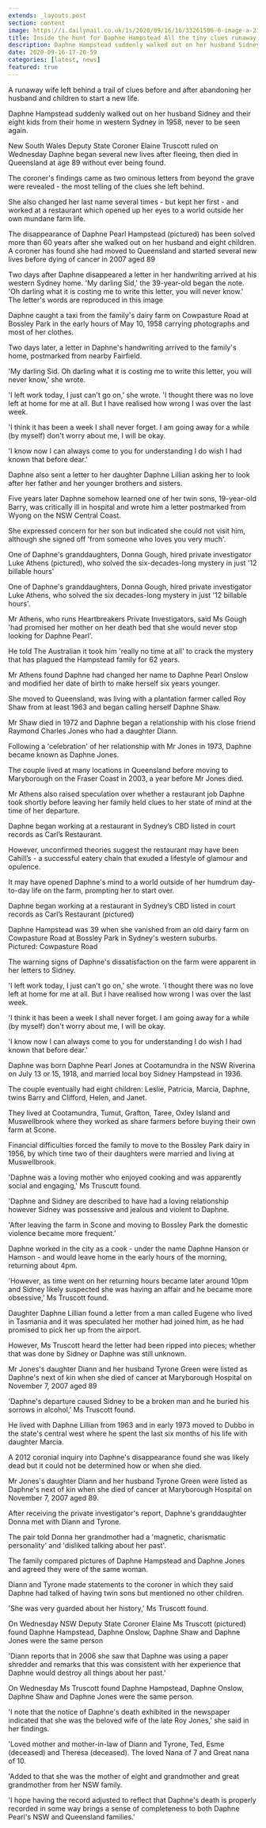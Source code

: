 ```yaml
---
extends: _layouts.post
section: content
image: https://i.dailymail.co.uk/1s/2020/09/16/16/33261506-0-image-a-21_1600270914330.jpg 
title: Inside the hunt for Daphne Hampstead All the tiny clues runaway wife left behind 
description: Daphne Hampstead suddenly walked out on her husband Sidney and their children at their home in western Sydney in 1958, never to be seen again. 
date: 2020-09-16-17-20-59 
categories: [latest, news] 
featured: true 
--- 
```

A runaway wife left behind a trail of clues before and after abandoning her husband and children to start a new life.  

Daphne Hampstead suddenly walked out on her husband Sidney and their eight kids from their home in western Sydney in 1958, never to be seen again. 

New South Wales Deputy State Coroner Elaine Truscott ruled on Wednesday Daphne began several new lives after fleeing, then died in Queensland at age 89 without ever being found. 

The coroner's findings came as two ominous letters from beyond the grave were revealed - the most telling of the clues she left behind.   

She also changed her last name several times - but kept her first - and worked at a restaurant which opened up her eyes to a world outside her own mundane farm life.  

The disappearance of Daphne Pearl Hampstead (pictured) has been solved more than 60 years after she walked out on her husband and eight children. A coroner has found she had moved to Queensland and started several new lives before dying of cancer in 2007 aged 89 

Two days after Daphne disappeared a letter in her handwriting arrived at his western Sydney home. 'My darling Sid,' the 39-year-old began the note. 'Oh darling what it is costing me to write this letter, you will never know.' The letter's words are reproduced in this image

Daphne caught a taxi from the family's dairy farm on Cowpasture Road at Bossley Park in the early hours of May 10, 1958 carrying photographs and most of her clothes.

Two days later, a letter in Daphne's handwriting arrived to the family's home, postmarked from nearby Fairfield.

'My darling Sid. Oh darling what it is costing me to write this letter, you will never know,' she wrote.

'I left work today, I just can't go on,' she wrote. 'I thought there was no love left at home for me at all. But I have realised how wrong I was over the last week. 

'I think it has been a week I shall never forget. I am going away for a while (by myself) don't worry about me, I will be okay. 

'I know now I can always come to you for understanding I do wish I had known that before dear.' 

Daphne also sent a letter to her daughter Daphne Lillian asking her to look after her father and her younger brothers and sisters. 

Five years later Daphne somehow learned one of her twin sons, 19-year-old Barry, was critically ill in hospital and wrote him a letter postmarked from Wyong on the NSW Central Coast.

She expressed concern for her son but indicated she could not visit him, although she signed off 'from someone who loves you very much'. 

One of Daphne's granddaughters, Donna Gough, hired private investigator Luke Athens (pictured), who solved the six-decades-long mystery in just '12 billable hours'

One of Daphne's granddaughters, Donna Gough, hired private investigator Luke Athens, who solved the six decades-long mystery in just '12 billable hours'.

Mr Athens, who runs Heartbreakers Private Investigators, said Ms Gough 'had promised her mother on her death bed that she would never stop looking for Daphne Pearl'. 

He told The Australian it took him 'really no time at all' to crack the mystery that has plagued the Hampstead family for 62 years.   

Mr Athens found Daphne had changed her name to Daphne Pearl Onslow and modified her date of birth to make herself six years younger.

She moved to Queensland, was living with a plantation farmer called Roy Shaw from at least 1963 and began calling herself Daphne Shaw.

Mr Shaw died in 1972 and Daphne began a relationship with his close friend Raymond Charles Jones who had a daughter Diann. 

Following a 'celebration' of her relationship with Mr Jones in 1973, Daphne became known as Daphne Jones.

The couple lived at many locations in Queensland before moving to Maryborough on the Fraser Coast in 2003, a year before Mr Jones died. 

Mr Athens also raised speculation over whether a restaurant job Daphne took shortly before leaving her family held clues to her state of mind at the time of her departure.

Daphne began working at a restaurant in Sydney’s CBD listed in court records as Carl’s Restaurant.

However, unconfirmed theories suggest the restaurant may have been Cahill’s - a successful eatery chain that exuded a lifestyle of glamour and opulence.

It may have opened Daphne's mind to a world outside of her humdrum day-to-day life on the farm, prompting her to start over.

Daphne began working at a restaurant in Sydney’s CBD listed in court records as Carl’s Restaurant (pictured)

Daphne Hampstead was 39 when she vanished from an old dairy farm on Cowpasture Road at Bossley Park in Sydney's western suburbs. Pictured: Cowpasture Road

The warning signs of Daphne's dissatisfaction on the farm were apparent in her letters to Sidney.  

'I left work today, I just can't go on,' she wrote. 'I thought there was no love left at home for me at all. But I have realised how wrong I was over the last week. 

'I think it has been a week I shall never forget. I am going away for a while (by myself) don't worry about me, I will be okay. 

'I know now I can always come to you for understanding I do wish I had known that before dear.' 

Daphne was born Daphne Pearl Jones at Cootamundra in the NSW Riverina on July 13 or 15, 1918, and married local boy Sidney Hampstead in 1936.

The couple eventually had eight children: Leslie, Patricia, Marcia, Daphne, twins Barry and Clifford, Helen, and Janet.

They lived at Cootamundra, Tumut, Grafton, Taree, Oxley Island and Muswellbrook where they worked as share farmers before buying their own farm at Scone. 

Financial difficulties forced the family to move to the Bossley Park dairy in 1956, by which time two of their daughters were married and living at Muswellbrook.

'Daphne was a loving mother who enjoyed cooking and was apparently social and engaging,' Ms Truscutt found. 

'Daphne and Sidney are described to have had a loving relationship however Sidney was possessive and jealous and violent to Daphne.

'After leaving the farm in Scone and moving to Bossley Park the domestic violence became more frequent.' 

Daphne worked in the city as a cook - under the name Daphne Hanson or Hamson - and would leave home in the early hours of the morning, returning about 4pm. 

'However, as time went on her returning hours became later around 10pm and Sidney likely suspected she was having an affair and he became more obsessive,' Ms Truscott found. 

Daughter Daphne Lillian found a letter from a man called Eugene who lived in Tasmania and it was speculated her mother had joined him, as he had promised to pick her up from the airport.

However, Ms Truscott heard the letter had been ripped into pieces; whether that was done by Sidney or Daphne was still unknown.

Mr Jones's daughter Diann and her husband Tyrone Green were listed as Daphne's next of kin when she died of cancer at Maryborough Hospital on November 7, 2007 aged 89

'Daphne's departure caused Sidney to be a broken man and he buried his sorrows in alcohol,' Ms Truscott found. 

He lived with Daphne Lillian from 1963 and in early 1973 moved to Dubbo in the state's central west where he spent the last six months of his life with daughter Marcia. 

A 2012 coronial inquiry into Daphne's disappearance found she was likely dead but it could not be determined how or when she died.   

Mr Jones's daughter Diann and her husband Tyrone Green were listed as Daphne's next of kin when she died of cancer at Maryborough Hospital on November 7, 2007 aged 89. 

After receiving the private investigator's report, Daphne's granddaughter Donna met with Diann and Tyrone.

The pair told Donna her grandmother had a 'magnetic, charismatic personality' and 'disliked talking about her past'. 

The family compared pictures of Daphne Hampstead and Daphne Jones and agreed they were of the same woman. 

Diann and Tyrone made statements to the coroner in which they said Daphne had talked of having twin sons but mentioned no other children.

'She was very guarded about her history,' Ms Truscott found.

On Wednesday NSW Deputy State Coroner Elaine Ms Truscott (pictured) found Daphne Hampstead, Daphne Onslow, Daphne Shaw and Daphne Jones were the same person

'Diann reports that in 2006 she saw that Daphne was using a paper shredder and remarks that this was consistent with her experience that Daphne would destroy all things about her past.'

On Wednesday Ms Truscott found Daphne Hampstead, Daphne Onslow, Daphne Shaw and Daphne Jones were the same person. 

'I note that the notice of Daphne's death exhibited in the newspaper indicated that she was the beloved wife of the late Roy Jones,' she said in her findings.

'Loved mother and mother-in-law of Diann and Tyrone, Ted, Esme (deceased) and Theresa (deceased). The loved Nana of 7 and Great nana of 10.

'Added to that she was the mother of eight and grandmother and great grandmother from her NSW family.

'I hope having the record adjusted to reflect that Daphne's death is properly recorded in some way brings a sense of completeness to both Daphne Pearl's NSW and Queensland families.' 

